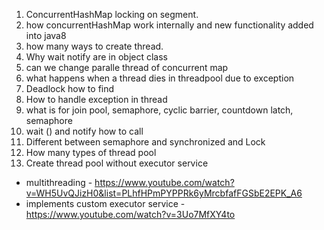1. ConcurrentHashMap locking on segment.
2. how concurrentHashMap work internally and new functionality added into java8
3. how many ways to create thread.
4. Why wait notify are in object class
5. can we change paralle thread of concurrent map
6. what happens when a thread dies in threadpool due to exception
7. Deadlock how to find
8. How to handle exception in thread
9. what is for join pool, semaphore, cyclic barrier, countdown latch, semaphore
10. wait () and notify how to call
11. Different between semaphore and synchronized and Lock
12. How many types of thread pool
13. Create thread pool without executor service


- multithreading -  https://www.youtube.com/watch?v=WH5UvQJizH0&list=PLhfHPmPYPPRk6yMrcbfafFGSbE2EPK_A6
- implements custom executor service - https://www.youtube.com/watch?v=3Uo7MfXY4to
